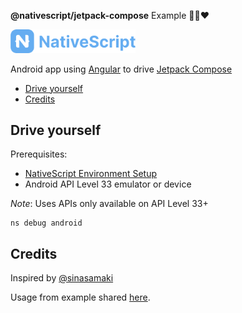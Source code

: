**@nativescript/jetpack-compose** Example 🚀📓♥️

<img src="https://raw.githubusercontent.com/NativeScript/artwork/main/logo/export/NativeScript_Logo_Wide_White_Blue_Rounded_Blue.png" width="200"/> 

Android app using [Angular](https://angular.io/) to drive [Jetpack Compose](https://developer.android.com/jetpack/compose)

- [Drive yourself](#drive-yourself)
- [Credits](#credits)

## Drive yourself

Prerequisites:
- [NativeScript Environment Setup](https://docs.nativescript.org/environment-setup.html)
- Android API Level 33 emulator or device

*Note*: Uses APIs only available on API Level 33+

```
ns debug android
```

## Credits

Inspired by [@sinasamaki](https://twitter.com/sinasamaki)

Usage from example shared [here](https://github.com/sinasamaki/DynamicIsland).